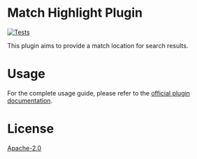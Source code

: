 # Match Highlight Plugin

[![Tests](https://github.com/askorama/orama/actions/workflows/turbo.yml/badge.svg)](https://github.com/askorama/orama/actions/workflows/turbo.yml)

This plugin aims to provide a match location for search results.

# Usage

For the complete usage guide, please refer to the [official plugin documentation](https://docs.oramasearch.com/open-source/plugins/plugin-match-highlight).

# License

[Apache-2.0](/LICENSE.md)
